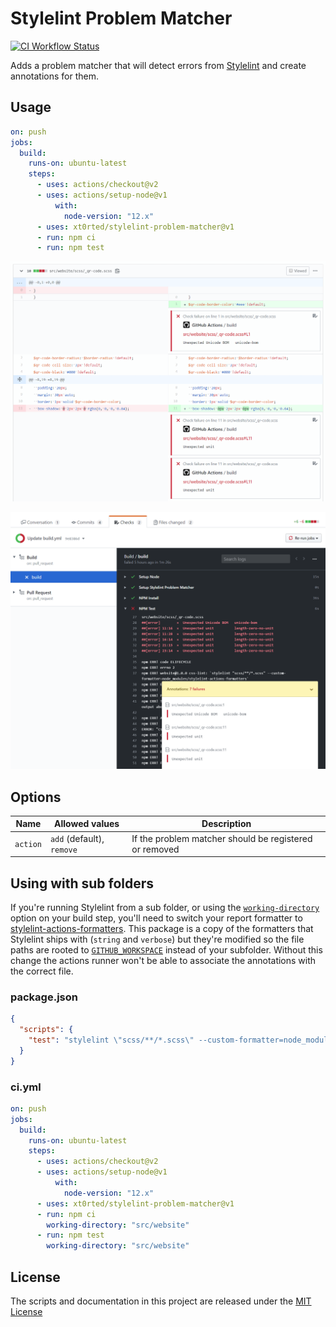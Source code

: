 # Stylelint Problem Matcher

[![CI Workflow Status](https://github.com/xt0rted/stylelint-problem-matcher/workflows/CI/badge.svg)](https://github.com/xt0rted/stylelint-problem-matcher/actions?query=workflow%3ACI)

Adds a problem matcher that will detect errors from [Stylelint](https://stylelint.io/) and create annotations for them.

## Usage

```yml
on: push
jobs:
  build:
    runs-on: ubuntu-latest
    steps:
      - uses: actions/checkout@v2
      - uses: actions/setup-node@v1
          with:
            node-version: "12.x"
      - uses: xt0rted/stylelint-problem-matcher@v1
      - run: npm ci
      - run: npm test
```

![Example of inline annotations](docs/annotations.png)

![Example of build log with highlighted errors](docs/build-log.png)

## Options

Name | Allowed values | Description
-- | -- | --
`action` | `add` (default), `remove` | If the problem matcher should be registered or removed

## Using with sub folders

If you're running Stylelint from a sub folder, or using the [`working-directory`](https://help.github.com/en/actions/automating-your-workflow-with-github-actions/workflow-syntax-for-github-actions#jobsjob_idstepsrun) option on your build step, you'll need to switch your report formatter to [stylelint-actions-formatters](https://github.com/xt0rted/stylelint-actions-formatters).
This package is a copy of the formatters that Stylelint ships with (`string` and `verbose`) but they're modified so the file paths are rooted to [`GITHUB_WORKSPACE`](https://help.github.com/en/actions/automating-your-workflow-with-github-actions/using-environment-variables#default-environment-variables) instead of your subfolder.
Without this change the actions runner won't be able to associate the annotations with the correct file.

### package.json

```json
{
  "scripts": {
    "test": "stylelint \"scss/**/*.scss\" --custom-formatter=node_modules/stylelint-actions-formatters"
  }
}
```

### ci.yml

```yml
on: push
jobs:
  build:
    runs-on: ubuntu-latest
    steps:
      - uses: actions/checkout@v2
      - uses: actions/setup-node@v1
          with:
            node-version: "12.x"
      - uses: xt0rted/stylelint-problem-matcher@v1
      - run: npm ci
        working-directory: "src/website"
      - run: npm test
        working-directory: "src/website"
```

## License

The scripts and documentation in this project are released under the [MIT License](LICENSE)
